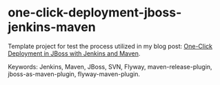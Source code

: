# one-click-deployment-jboss-jenkins-maven
Template project for test the process utilized in my blog post: [One-Click Deployment in JBoss with Jenkins and Maven](http://marlonpatrick.info/en/2015/08/08/One-Click-Deployment-in-JBoss-with-Jenkins-and-Maven/).

Keywords: Jenkins, Maven, JBoss, SVN, Flyway, maven-release-plugin, jboss-as-maven-plugin, flyway-maven-plugin.
